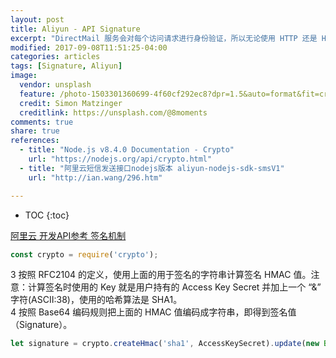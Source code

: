 ```yaml
---
layout: post
title: Aliyun - API Signature
excerpt: "DirectMail 服务会对每个访问请求进行身份验证，所以无论使用 HTTP 还是 HTTPS 协议提交请求，都需要在请求中包含签名（Signature）信息。DirectMail 通过使用 Access Key ID 和 Access Key Secret 进行对称加密的方法来验证请求的发送者身份。Access Key ID 和 Access Key Secret 由阿里云官方颁发给访问者（可以通过阿里云官方网站申请和管理），其中 Access Key ID 用于标识访问者的身份；Access Key Secret 是用于加密签名字符串和服务器端验证签名字符串的密钥，必须严格保密，只有阿里云和用户知道。"
modified: 2017-09-08T11:51:25-04:00
categories: articles
tags: [Signature, Aliyun]
image:
  vendor: unsplash
  feature: /photo-1503301360699-4f60cf292ec8?dpr=1.5&auto=format&fit=crop&w=1500&h=1000&q=80&cs=tinysrgb&crop=
  credit: Simon Matzinger
  creditlink: https://unsplash.com/@8moments
comments: true
share: true
references:
  - title: "Node.js v8.4.0 Documentation - Crypto"
    url: "https://nodejs.org/api/crypto.html"
  - title: "阿里云短信发送接口nodejs版本 aliyun-nodejs-sdk-smsV1"
    url: "http://ian.wang/296.htm"

---
```


* TOC
{:toc}

[阿里云 开发API参考 签名机制](https://help.aliyun.com/document_detail/29442.html?spm=5176.doc29440.2.1.qR6fIY)

```javascript
const crypto = require('crypto');
```


3 按照 RFC2104 的定义，使用上面的用于签名的字符串计算签名 HMAC 值。注意：计算签名时使用的 Key 就是用户持有的 Access Key Secret 并加上一个 “&” 字符(ASCII:38)，使用的哈希算法是 SHA1。<br>
4 按照 Base64 编码规则把上面的 HMAC 值编码成字符串，即得到签名值（Signature）。

```javascript
let signature = crypto.createHmac('sha1', AccessKeySecret).update(new Buffer(StringToSign, 'utf-8')).digest('base64');
```
